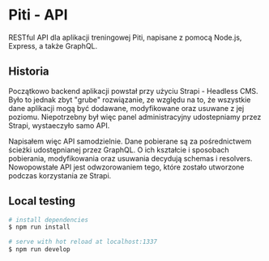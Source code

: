 # Piti - API

RESTful API dla aplikacji treningowej Piti, napisane z pomocą Node.js, Express, a także GraphQL. 

## Historia 

Początkowo backend aplikacji powstał przy użyciu Strapi - Headless CMS. Było to jednak zbyt "grube" rozwiązanie, ze względu na to, że wszystkie dane aplikacji mogą być dodawane, modyfikowane oraz usuwane z jej poziomu. Niepotrzebny był więc panel administracyjny udostepniamy przez Strapi, wystaeczyło samo API.

Napisałem więc API samodzielnie. Dane pobierane są za pośrednictwem ścieżki udostępnianej przez GraphQL. O ich kształcie i sposobach pobierania, modyfikowania oraz usuwania decydują schemas i resolvers. Nowopowstałe API jest odwzorowaniem tego, które zostało utworzone podczas korzystania ze Strapi. 

## Local testing

```bash
# install dependencies
$ npm run install

# serve with hot reload at localhost:1337
$ npm run develop